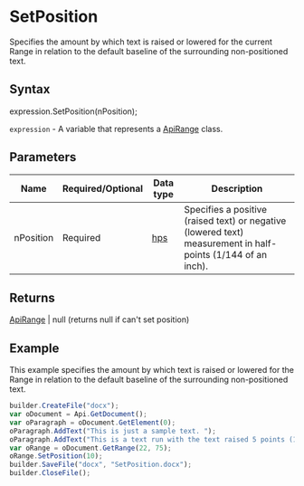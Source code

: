 # SetPosition

Specifies the amount by which text is raised or lowered for the current Range in relation to the default baseline of the surrounding non-positioned text.

## Syntax

expression.SetPosition(nPosition);

`expression` - A variable that represents a [ApiRange](../ApiRange.md) class.

## Parameters

| **Name** | **Required/Optional** | **Data type** | **Description** |
| ------------- | ------------- | ------------- | ------------- |
| nPosition | Required | [hps](../../../Enumerations/hps.md) | Specifies a positive (raised text) or negative (lowered text) measurement in half-points (1/144 of an inch). |

## Returns

[ApiRange](../ApiRange.md) &#124; null (returns null if can't set position)

## Example

This example specifies the amount by which text is raised or lowered for the Range in relation to the default baseline of the surrounding non-positioned text.

```javascript
builder.CreateFile("docx");
var oDocument = Api.GetDocument();
var oParagraph = oDocument.GetElement(0);
oParagraph.AddText("This is just a sample text. ");
oParagraph.AddText("This is a text run with the text raised 5 points (10 half-points).");
var oRange = oDocument.GetRange(22, 75);
oRange.SetPosition(10);
builder.SaveFile("docx", "SetPosition.docx");
builder.CloseFile();
```